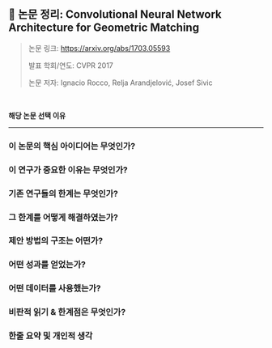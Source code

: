 ## 📄 논문 정리: Convolutional Neural Network Architecture for Geometric Matching

> 논문 링크: https://arxiv.org/abs/1703.05593
> 
> 발표 학회/연도: CVPR 2017
> 
> 논문 저자: Ignacio Rocco, Relja Arandjelović, Josef Sivic
<br>

**해당 논문 선택 이유**


---

### 이 논문의 핵심 아이디어는 무엇인가?
### 이 연구가 중요한 이유는 무엇인가?
### 기존 연구들의 한계는 무엇인가?
### 그 한계를 어떻게 해결하였는가?
### 제안 방법의 구조는 어떤가?
### 어떤 성과를 얻었는가?
### 어떤 데이터를 사용했는가?
### 비판적 읽기 & 한계점은 무엇인가?
### 한줄 요약 및 개인적 생각
